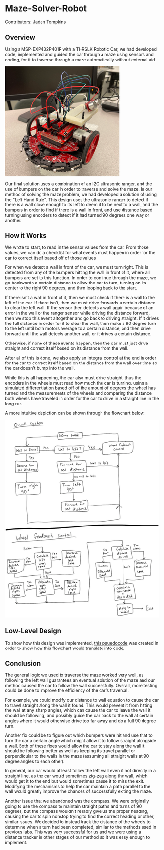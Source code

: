 # Maze-Solver-Robot

Contributors: Jaden Tompkins

## Overview

Using a MSP-EXP432P401R with a TI-RSLK Robotic Car, we had developed code, implemented and guided the car through a maze using sensors and coding, for it to traverse through a maze automatically without external aid.

![Image of Robot Car](images/Robot_Maze_Solver.png)

Our final solution uses a combination of an I2C ultrasonic ranger, and the use of bumpers on the car in order to traverse and solve the maze. In our method of solving the maze problem, we had developed a solution of using the "Left Hand Rule". This design uses the ultrasonic ranger to detect if there is a wall close enough to its left to deem it to be next to a wall, and the bumpers in order to find if there is a wall in front, and use distance based turning using encoders to detect if it had turned 90 degrees one way or another.

## How it Works

We wrote to start, to read in the sensor values from the car. From those values, we can do a checklist for what events must happen in order for the car to correct itself based off of those values

For when we detect a wall in front of the car, we must turn right. This is detected from any of the bumpers hitting the wall in front of it, where all bumpers are set to this function. In order to continue through the maze, we go backwards a certain distance to allow the car to turn, turning on its center to the right 90 degrees, and then looping back to the start.

If there isn’t a wall in front of it, then we must check if there is a wall to the left of the car. If there isn’t, then we must drive forwards a certain distance to clear the left wall. If the sensor then detects a wall again because of an error in the wall or the ranger sensor while driving the distance forward, then we stop this event altogether and go back to driving straight. If it drives the full distance in order for it to clear the wall, then make a 90 degree turn to the left until both motors average to a certain distance, and then drive forward until the wall detects another wall, or it drives a certain distance. 

Otherwise, if none of these events happen, then the car must just drive straight and correct itself based on its distance from the wall. 

After all of this is done, we also apply an integral control at the end in order for the car to correct itself based on the distance from the wall over time so the car doesn’t bump into the wall.

While this is all happening, the car also must drive straight, thus the encoders in the wheels must read how much the car is turning, using a simulated differentiation based off of the amount of degrees the wheel has turned and the measurements of the wheels and comparing the distance both wheels have traveled in order for the car to drive in a straight line in the long run. 

A more intuitive depiction can be shown through the flowchart below.

![Flowchart Pathway](images/Maze_Solver_Flowchart.png)

## Low-Level Design

To show how this design was implemented, [this psuedocode](code/psuedocode.txt) was created in order to show how this flowchart would translate into code.

## Conclusion

The general logic we used to traverse the maze worked very well, as following the left wall guarantees an eventual solution of the maze and our method caused the car to follow the wall successfully. Overall, more testing could be done to improve the efficiency of the car’s traversal. 

For example, we could modify our distance to wall equation to cause the car to travel straight along the wall it found. This would prevent it from hitting the wall at any sharp angles, which can cause the car to leave the wall it should be following, and possibly guide the car back to the wall at certain angles where it would otherwise drive too far away and do a full 90 degree turn. 

Another fix could be to figure out which bumpers were hit and use that to turn the car a certain angle which might allow it to follow straight alongside a wall. Both of these fixes would allow the car to stay along the wall it should be following better as well as keeping its travel parallel or perpendicular to the walls in the maze (assuming all straight walls at 90 degree angles to each other). 

In general, our car would at least follow the left wall even if not directly in a straight line, as the car would sometimes zig-zag along the wall, which would get it to the end but would sometimes cause it to miss the exit. Modifying the mechanisms to help the car maintain a path parallel to the wall would greatly improve the chances of successfully exiting the maze. 

Another issue that we abandoned was the compass. We were originally going to use the compass to maintain straight paths and turns of 90 degrees, but the compass wouldn’t reliably give us the proper heading, causing the car to spin nonstop trying to find the correct heading or other, similar issues. We decided to instead track the distance of the wheels to determine when a turn had been completed, similar to the methods used in previous labs. This was very successful for us and we were using a distance tracker in other stages of our method so it was easy enough to implement.


